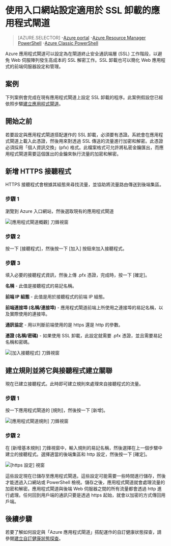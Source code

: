 <properties
   pageTitle="使用入口網站設定適用於 SSL 卸載的應用程式閘道 | Microsoft Azure"
   description="本頁面提供使用入口網站來建立具有 SSL 卸載之應用程式閘道的指示"
   documentationCenter="na"
   services="application-gateway"
   authors="georgewallace"
   manager="carmonm"
   editor="tysonn"/>
<tags
   ms.service="application-gateway"
   ms.devlang="na"
   ms.topic="article"
   ms.tgt_pltfrm="na"
   ms.workload="infrastructure-services"
   ms.date="09/09/2016"
   ms.author="gwallace"/>

# 使用入口網站設定適用於 SSL 卸載的應用程式閘道

> [AZURE.SELECTOR]
-[Azure portal](application-gateway-ssl-portal.md)
-[Azure Resource Manager PowerShell](application-gateway-ssl-arm.md)
-[Azure Classic PowerShell](application-gateway-ssl.md)

Azure 應用程式閘道可以設定為在閘道終止安全通訊端層 (SSL) 工作階段，以避免 Web 伺服陣列發生高成本的 SSL 解密工作。SSL 卸載也可以簡化 Web 應用程式的前端伺服器設定和管理。

## 案例

下列案例會完成在現有應用程式閘道上設定 SSL 卸載的程序。此案例假設您已經依照步驟[建立應用程式閘道](application-gateway-create-gateway-portal.md)。

## 開始之前

若要設定與應用程式閘道搭配運作的 SSL 卸載，必須要有憑證。系統會在應用程式閘道上載入此憑證，然後用來對透過 SSL 傳送的流量進行加密和解密。此憑證必須採用「個人資訊交換」(pfx) 格式。此檔案格式可允許將私密金鑰匯出，而應用程式閘道需要這個匯出的金鑰來執行流量的加密和解密。

## 新增 HTTPS 接聽程式

HTTPS 接聽程式會根據其組態來尋找流量，並協助將流量路由傳送到後端集區。

### 步驟 1

瀏覽到 Azure 入口網站，然後選取現有的應用程式閘道

![[應用程式閘道概觀] 刀鋒視窗][1]

### 步驟 2

按一下 [接聽程式]，然後按一下 [加入] 按鈕來加入接聽程式。

### 步驟 3

填入必要的接聽程式資訊，然後上傳 .pfx 憑證，完成時，按一下 [確定]。

**名稱** - 此值是接聽程式的易記名稱。

**前端 IP 組態** - 此值是用於接聽程式的前端 IP 組態。

**前端連接埠 (名稱/連接埠)** - 應用程式閘道前端上所使用之連接埠的易記名稱，以及實際使用的連接埠。

**通訊協定** - 用以判斷前端使用的是 https 還是 http 的參數。

**憑證 (名稱/密碼)** - 如果使用 SSL 卸載，此設定就需要 .pfx 憑證，並且需要易記名稱和密碼。

![[加入接聽程式] 刀鋒視窗][2]

## 建立規則並將它與接聽程式建立關聯

現在已建立接聽程式。此時即可建立規則來處理來自接聽程式的流量。

### 步驟 1

按一下應用程式閘道的 [規則]，然後按一下 [新增]。

![[應用程式閘道規則] 刀鋒視窗][3]

### 步驟 2

在 [新增基本規則] 刀鋒視窗中，輸入規則的易記名稱，然後選擇在上一個步驟中建立的接聽程式。選擇適當的後端集區和 http 設定，然後按一下 [確定]。

![[https 設定] 視窗][4]

這些設定現在已儲存至應用程式閘道。這些設定可能需要一些時間進行儲存，然後才能透過入口網站或 PowerShell 檢視。儲存之後，應用程式閘道就會處理流量的加密和解密。應用程式閘道與後端 Web 伺服器之間的所有流量都會透過 http 進行處理。任何回到用戶端的通訊只要是透過 https 起始，就會以加密的方式傳回用戶端。

## 後續步驟

若要了解如何設定與「Azure 應用程式閘道」搭配運作的自訂健康狀態探查，請參閱[建立自訂健康狀態探查](application-gateway-create-gateway-portal.md)。

[1]: ./media/application-gateway-ssl-portal/figure1.png
[2]: ./media/application-gateway-ssl-portal/figure2.png
[3]: ./media/application-gateway-ssl-portal/figure3.png
[4]: ./media/application-gateway-ssl-portal/figure4.png

<!---HONumber=AcomDC_0921_2016-->